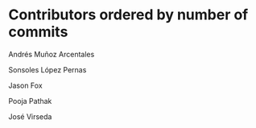 # Contributors ordered by number of commits

Andrés Muñoz Arcentales <anmunoz>

Sonsoles López Pernas <sonsoleslp>

Jason Fox <jason-fox>

Pooja Pathak <pooja1pathak>

José Virseda<josevirseda>
